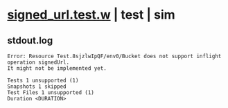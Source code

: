 # [signed_url.test.w](../../../../../../examples/tests/sdk_tests/bucket/signed_url.test.w) | test | sim

## stdout.log
```log
Error: Resource Test.8sjzlwIpQF/env0/Bucket does not support inflight operation signedUrl.
It might not be implemented yet.

Tests 1 unsupported (1)
Snapshots 1 skipped
Test Files 1 unsupported (1)
Duration <DURATION>
```

